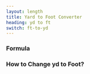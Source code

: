 ```yaml
---
layout: length
title: Yard to Foot Converter
heading: yd to ft
switch: ft-to-yd
---
```


<script>
  selectInput[6].selected = true
  selectOutput[5].selected = true
</script>

### Formula
<p id="formula"></p>

### How to Change yd to Foot?
